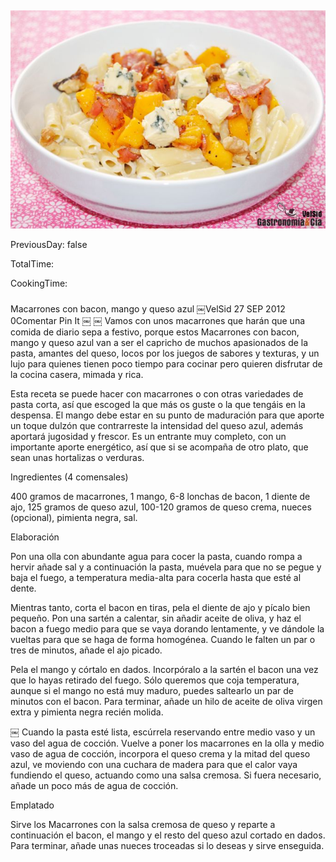 [title]: #()

## 

[img]: #()

![](../docs/imgs/0049-macarrones_mango_qazul1.jpg)

[#url]:#()

[](https://gastronomiaycia.republica.com/2012/09/27/macarrones-con-bacon-mango-y-queso-azul/)

[recipe-time]: #()

PreviousDay: false

TotalTime: 

CookingTime: 

[ingredients-content]: #()

### 


[content]: #()


Macarrones con bacon, mango y queso azul
￼VelSid
27 SEP 2012
0Comentar
Pin It
￼
￼
Vamos con unos macarrones que harán que una comida de diario sepa a
festivo, porque estos Macarrones con bacon, mango y queso azul van a ser el
capricho de muchos apasionados de la pasta, amantes del queso, locos por
los juegos de sabores y texturas, y un lujo para quienes tienen poco tiempo
para cocinar pero quieren disfrutar de la cocina casera, mimada y rica.

Esta receta se puede hacer con macarrones o con otras variedades de pasta
corta, así que escoged la que más os guste o la que tengáis en la despensa.
El mango debe estar en su punto de maduración para que aporte un toque
dulzón que contrarreste la intensidad del queso azul, además aportará
jugosidad y frescor. Es un entrante muy completo, con un importante aporte
energético, así que si se acompaña de otro plato, que sean unas hortalizas
o verduras.

Ingredientes (4 comensales)

400 gramos de macarrones, 1 mango, 6-8 lonchas de bacon, 1 diente de ajo,
125 gramos de queso azul, 100-120 gramos de queso crema, nueces (opcional),
pimienta negra, sal.

Elaboración

Pon una olla con abundante agua para cocer la pasta, cuando rompa a hervir
añade sal y a continuación la pasta, muévela para que no se pegue y baja el
fuego, a temperatura media-alta para cocerla hasta que esté al dente.

Mientras tanto, corta el bacon en tiras, pela el diente de ajo y pícalo
bien pequeño. Pon una sartén a calentar, sin añadir aceite de oliva, y haz
el bacon a fuego medio para que se vaya dorando lentamente, y ve dándole la
vueltas para que se haga de forma homogénea. Cuando le falten un par o tres
de minutos, añade el ajo picado.

Pela el mango y córtalo en dados. Incorpóralo a la sartén el bacon una vez
que lo hayas retirado del fuego. Sólo queremos que coja temperatura, aunque
si el mango no está muy maduro, puedes saltearlo un par de minutos con el
bacon. Para terminar, añade un hilo de aceite de oliva virgen extra y
pimienta negra recién molida.

￼
Cuando la pasta esté lista, escúrrela reservando entre medio vaso y un vaso
del agua de cocción. Vuelve a poner los macarrones en la olla y medio vaso
de agua de cocción, incorpora el queso crema y la mitad del queso azul, ve
moviendo con una cuchara de madera para que el calor vaya fundiendo el
queso, actuando como una salsa cremosa. Si fuera necesario, añade un poco
más de agua de cocción.

Emplatado

Sirve los Macarrones con la salsa cremosa de queso y reparte a continuación
el bacon, el mango y el resto del queso azul cortado en dados. Para
terminar, añade unas nueces troceadas si lo deseas y sirve enseguida.
